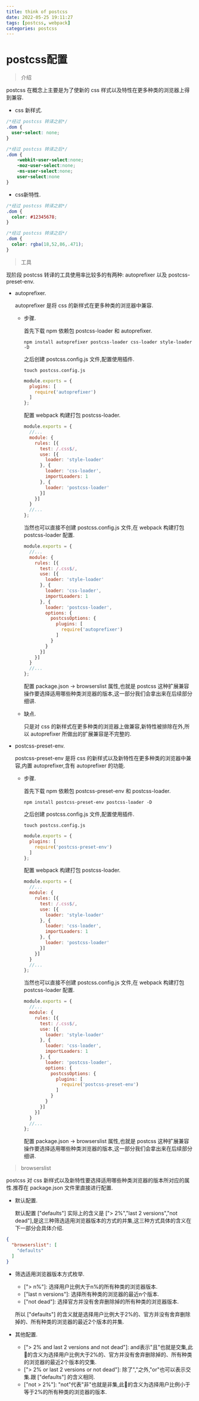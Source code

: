 ```yaml
---
title: think of postcss
date: 2022-05-25 19:11:27
tags: [postcss, webpack]
categories: postcss
---
```


# postcss配置

> 介绍

  postcss 在概念上主要是为了使新的 css 样式以及特性在更多种类的浏览器上得到兼容.

  - css 新样式.

  ```css
  /*经过 postcss 转译之前*/
  .dom {
    user-select: none;  
  }
  ```

  ```css
  /*经过 postcss 转译之后*/
  .dom {
      -webkit-user-select:none;
      -moz-user-select:none;
      -ms-user-select:none;
      user-select:none 
  }
  ```

  - css新特性.

  ```css
  /*经过 postcss 转译之前*/
  .dom {
    color: #12345678;  
  }
  ```

  ```css
  /*经过 postcss 转译之后*/
  .dom {
    color: rgba(18,52,86,.471);
  }
  ```

> 工具

  现阶段 postcss 转译的工具使用率比较多的有两种: autoprefixer 以及 postcss-preset-env.

  - autoprefixer.

    autoprefixer 是将 css 的新样式在更多种类的浏览器中兼容.

    - 步骤.
    
      首先下载 npm 依赖包 postcss-loader 和 autoprefixer.
    
          npm install autoprefixer postcss-loader css-loader style-loader -D
    
      之后创建 postcss.config.js 文件,配置使用插件.
    
          touch postcss.config.js
    
      ```javascript
      module.exports = {
        plugins: [
          require('autoprefixer')
        ]
      };
      ```
      
      配置 webpack 构建打包 postcss-loader.

      ```javascript
      module.exports = {
        //...
        module: {
          rules: [{
            test: /.css$/,
            use: [{
              loader: 'style-loader'
            }, {
              loader: 'css-loader',
              importLoaders: 1
            }, {
              loader: 'postcss-loader'
            }]
          }]			
        }
        //...
      };
      ```

      当然也可以直接不创建 postcss.config.js 文件,在 webpack 构建打包 postcss-loader 配置.

      ```javascript
      module.exports = {
        //...
        module: {
          rules: [{
            test: /.css$/,
            use: [{
              loader: 'style-loader'
            }, {
              loader: 'css-loader',
              importLoaders: 1
            }, {
              loader: 'postcss-loader',
              options: {
                postcssOptions: {
                  plugins: [
                    require('autoprefixer')
                  ]
                }
              }
            }]
          }]			
        }
        //...
      };
      ```
      
      配置 package.json -> browserslist 属性,也就是 postcss 这种扩展兼容操作要选择适用哪些种类浏览器的版本,这一部分我们会拿出来在后续部分细讲.
    
    - 缺点.

      只是对 css 的新样式在更多种类的浏览器上做兼容,新特性被排除在外,所以 autoprefixer 所做出的扩展兼容是不完整的.
    
  - postcss-preset-env.

    postcss-preset-env 是将 css 的新样式以及新特性在更多种类的浏览器中兼容,内置 autoprefixer,含有 autoprefixer 的功能.

      - 步骤.

        首先下载 npm 依赖包 postcss-preset-env 和 postcss-loader.

            npm install postcss-preset-env postcss-loader -D

        之后创建 postcss.config.js 文件,配置使用插件.

            touch postcss.config.js

        ```javascript
        module.exports = {
          plugins: [
            require('postcss-preset-env')
          ]
        };
        ```

        配置 webpack 构建打包 postcss-loader.

        ```javascript
        module.exports = {
          //...
          module: {
            rules: [{
              test: /.css$/,
              use: [{
                loader: 'style-loader'
              }, {
                loader: 'css-loader',
                importLoaders: 1
              }, {
                loader: 'postcss-loader'
              }]
            }]			
          }
          //...
        };
        ```

        当然也可以直接不创建 postcss.config.js 文件,在 webpack 构建打包 postcss-loader 配置.

        ```javascript
        module.exports = {
          //...
          module: {
            rules: [{
              test: /.css$/,
              use: [{
                loader: 'style-loader'
              }, {
                loader: 'css-loader',
                importLoaders: 1
              }, {
                loader: 'postcss-loader',
                options: {
                  postcssOptions: {
                    plugins: [
                      require('postcss-preset-env')
                    ]
                  }
                }
              }]
            }]			
          }
          //...
        };
        ```
        
        配置 package.json -> browserslist 属性,也就是 postcss 这种扩展兼容操作要选择适用哪些种类浏览器的版本,这一部分我们会拿出来在后续部分细讲.

> browserslist

  postcss 对 css 新样式以及新特性要选择适用哪些种类浏览器的版本所对应的属性.推荐在 package.json 文件里直接进行配置.

  - 默认配置.

    默认配置 ["defaults"] 实际上的含义是 ["> 2%","last 2 versions","not dead"],是这三种筛选适用浏览器版本的方式的并集,这三种方式具体的含义在下一部分会具体介绍.
  
  ```json
  {
    "browserslist": [
      "defaults"
    ]
  }
  ```

  - 筛选适用浏览器版本方式枚举.

    - \["> n%"\]: 选择用户比例大于n%的所有种类的浏览器版本.
    - \["last n versions"\]: 选择所有种类的浏览器的最近n个版本.
    - \["not dead"\]: 选择官方并没有舍弃删除掉的所有种类的浏览器版本.
    
    所以 ["defaults"] 的含义就是选择用户比例大于2%的、官方并没有舍弃删除掉的、所有种类的浏览器的最近2个版本的并集.

  - 其他配置.

    - \["> 2% and last 2 versions and not dead"\]: and表示"且"也就是交集,此🌰的含义为选择用户比例大于2%的、官方并没有舍弃删除掉的、所有种类的浏览器的最近2个版本的交集.
    - \["> 2% or last 2 versions or not dead"\]: 除了","之外,"or"也可以表示交集.跟 ["defaults"] 的含义相同.
    - \["not > 2%"\]: "not"代表"非"也就是非集,此🌰的含义为选择用户比例小于等于2%的所有种类的浏览器的版本.

    